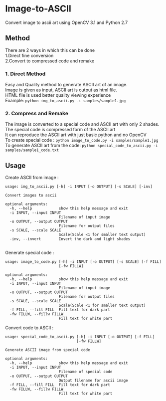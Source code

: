 # Image-to-ASCII
Convert image to ascii art using OpenCV 3.1 and Python 2.7

## Method
There are 2 ways in which this can be done  
 1.Direct fine conversion  
 2.Convert to compressed code and remake


### 1. Direct Method  
Easy and Quality method to generate ASCII art of an image.  
Image is given as input, ASCII art is output as html file.  
HTML file is used better quality viewing experience  
Example: 
`python img_to_ascii.py -i samples/sample1.jpg`


### 2. Compress and Remake
The image is converted to a special code and ASCII art with only 2 shades.  
The special code is compressed form of the ASCII art  
It can reproduce the ASCII art with just basic python and no OpenCV  
To create special code : 
`python image_to_code.py -i samples/sample1.jpg`  
To generate ASCII art from the code: `python special_code_to_ascii.py -i samples/sample1_code.txt`


## Usage

Create ASCII from image :
```
usage: img_to_ascii.py [-h] -i INPUT [-o OUTPUT] [-s SCALE] [-inv]

Convert images to ascii

optional arguments:
  -h, --help            show this help message and exit
  -i INPUT, --input INPUT
                        Filename of input image
  -o OUTPUT, --output OUTPUT
                        Filename for output files
  -s SCALE, --scale SCALE
                        Scale(Scale <1 for smaller text output)
  -inv, --invert        Invert the dark and light shades


```
Generate special code :
```
usage: image_to_code.py [-h] -i INPUT [-o OUTPUT] [-s SCALE] [-f FILL]
                        [-fw FILLW]

optional arguments:
  -h, --help            show this help message and exit
  -i INPUT, --input INPUT
                        Filename of input image
  -o OUTPUT, --output OUTPUT
                        Filename for output files
  -s SCALE, --scale SCALE
                        Scale(Scale <1 for smaller text output)
  -f FILL, --fill FILL  Fill text for dark part
  -fw FILLW, --fillw FILLW
                        Fill text for white part
```
Convert code to ASCII :
```
usage: special_code_to_ascii.py [-h] -i INPUT [-o OUTPUT] [-f FILL]
                                [-fw FILLW]

Generate ASCII image from special code

optional arguments:
  -h, --help            show this help message and exit
  -i INPUT, --input INPUT
                        Filename of special code
  -o OUTPUT, --output OUTPUT
                        Output filename for ascii image
  -f FILL, --fill FILL  Fill text for dark part
  -fw FILLW, --fillw FILLW
                        Fill text for white part

```
